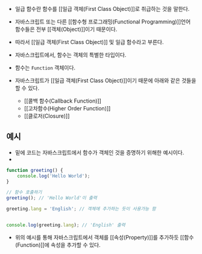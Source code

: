 - 일급 함수란 함수를 [[일급 객체(First Class Object)]]로 취급하는 것을 말한다. 
- 자바스크립트 또는 다른 [[함수형 프로그래밍(Functional Programming)]]언어 함수들은 전부 [[객체(Object)]]이기 때문이다.
- 따라서 [[일급 객체(First Class Object)]] 및 일급 함수라고 부른다. 

- 자바스크립트에서, 함수는 객체의 특별한 타입이다. 
- 함수는 `Function` 객체이다.

- 자바스크립트가 [[일급 객체(First Class Object)]]이기 때문에 아래와 같은 것들을 할 수 있다.
	- [[콜백 함수(Callback Function)]]  
	- [[고차함수(Higher Order Function)]]
	- [[클로저(Closure)]]

## 예시

- 밑에 코드는 자바스크립트에서 함수가 객체인 것을 증명하기 위해한 예시이다.
- 
```js
function greeting() {
	console.log('Hello World');
}

// 함수 호출하기
greeting(); // 'Hello World'이 출력
```

```js
greeting.lang = 'English'; // 객체에 추가하는 듯이 사용가능 함


console.log(greeting.lang); // 'English' 출력
``` 

- 위의 예시를 통해 자바스크립트에서 객체를 [[속성(Property)]]를 추가하듯 [[함수(Function)]]에 속성을 추가할 수 있다.